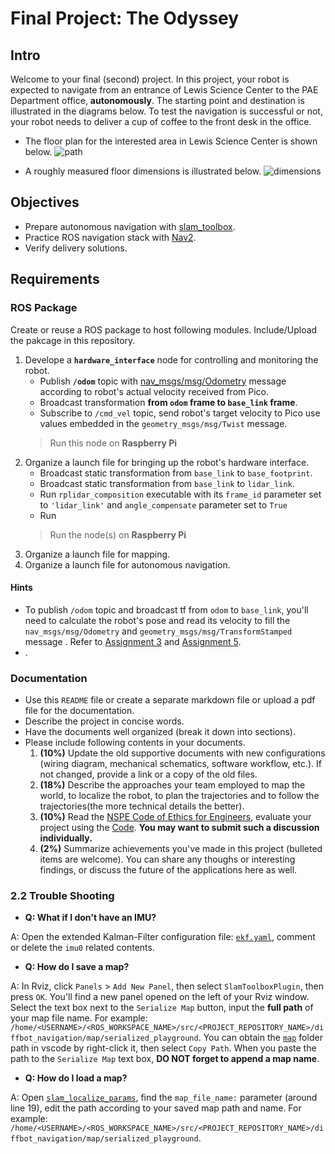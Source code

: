 # Final Project: The Odyssey

## Intro
Welcome to your final (second) project. 
In this project, your robot is expected to navigate from an entrance of Lewis Science Center to the PAE Department office, **autonomously**. 
The starting point and destination is illustrated in the diagrams below.
To test the navigation is successful or not, your robot needs to deliver a cup of coffee to the front desk in the office. 

- The floor plan for the interested area in Lewis Science Center is shown below.
![path](figures/lsc_nav_floorplan.png)

- A roughly measured floor dimensions is illustrated below.
![dimensions](figures/lsc_nav_dimensions.png)

## Objectives
- Prepare autonomous navigation with [slam_toolbox](https://github.com/SteveMacenski/slam_toolbox).
- Practice ROS navigation stack with [Nav2](https://docs.nav2.org/).
- Verify delivery solutions.

## Requirements
### ROS Package

Create or reuse a ROS package to host following modules. 
Include/Upload the pakcage in this repository.

1. Develope a **`hardware_interface`** node for controlling and monitoring the robot. 
    - Publish **`/odom`** topic with [nav_msgs/msg/Odometry](https://docs.ros2.org/foxy/api/nav_msgs/msg/Odometry.html) message according to robot's actual velocity received from Pico.
    - Broadcast transformation **from `odom` frame to `base_link` frame**.
    - Subscribe to `/cmd_vel` topic, send robot's target velocity to Pico use values embedded in the `geometry_msgs/msg/Twist` message.   
    > Run this node on **Raspberry Pi**
2. Organize a launch file for bringing up the robot's hardware interface.
    - Broadcast static transformation from `base_link` to `base_footprint`.
    - Broadcast static transformation from `base_link` to `lidar_link`.
    - Run `rplidar_composition` executable with its `frame_id` parameter set to `'lidar_link'` and `angle_compensate` parameter set to `True`
    - Run 
    > Run the node(s) on **Raspberry Pi**
3. Organize a launch file for mapping.
4. Organize a launch file for autonomous navigation.

#### Hints
- To publish `/odom` topic and broadcast tf from `odom` to `base_link`, you'll need to calculate the robot's pose and read its velocity to fill the `nav_msgs/msg/Odometry` and `geometry_msgs/msg/TransformStamped` message .
  Refer to [Assignment 3](https://classroom.github.com/a/R9LNWs9-) and [Assignment 5](https://classroom.github.com/a/cGOzC79L).
- .
### Documentation
- Use this `README` file or create a separate markdown file or upload a pdf file for the documentation.
- Describe the project in concise words. 
- Have the documents well organized (break it down into sections). 
- Please include following contents in your documents.
    1. **(10%)** Update the old supportive documents with new configurations (wiring diagram, mechanical schematics, software workflow, etc.). If not changed, provide a link or a copy of the old files.
    2. **(18%)** Describe the approaches your team employed to map the world, to localize the robot, to plan the trajectories and to follow the trajectories(the more technical details the better).
    3. **(10%)** Read the [NSPE Code of Ethics for Engineers](https://www.nspe.org/resources/ethics/code-ethics), evaluate your project using the [Code](https://www.nspe.org/resources/ethics/code-ethics). **You may want to submit such a discussion individually.** 
    5. **(2%)** Summarize achievements you've made in this project (bulleted items are welcome). You can share any thoughs or interesting findings, or discuss the future of the applications here as well.



### 2.2 Trouble Shooting
- **Q: What if I don't have an IMU?**

A: Open the extended Kalman-Filter configuration file: [`ekf.yaml`](diffbot_navigation/config/ekf.yaml), comment or delete the `imu0` related contents.
- **Q: How do I save a map?**

A: In Rviz, click `Panels` > `Add New Panel`, then select `SlamToolboxPlugin`, then press `OK`. You'll find a new panel opened on the left of your Rviz window. Select the text box next to the `Serialize Map` button, input the **full path** of your map file name. For example: `/home/<USERNAME>/<ROS_WORKSPACE_NAME>/src/<PROJECT_REPOSITORY_NAME>/diffbot_navigation/map/serialized_playground`. You can obtain the [`map`](diffbot_navigation/map/) folder path in vscode by right-click it, then select `Copy Path`. When you paste the path to the `Serialize Map` text box, **DO NOT forget to append a map name**. 
- **Q: How do I load a map?**

A: Open [`slam_localize_params`](diffbot_navigation/config/slam_localize_params.yaml), find the `map_file_name:` parameter (around line 19), edit the path according to your saved map path and name. For example: `/home/<USERNAME>/<ROS_WORKSPACE_NAME>/src/<PROJECT_REPOSITORY_NAME>/diffbot_navigation/map/serialized_playground`.


